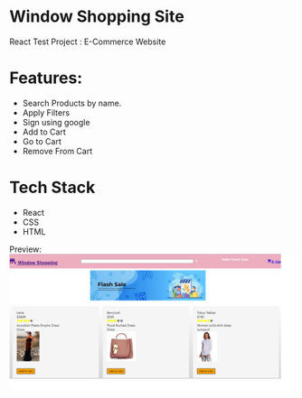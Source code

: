 # Window Shopping Site

React Test Project : E-Commerce Website

# Features:
<ul>
<li>Search Products by name.</li>
<li>Apply Filters</li>
<li>Sign using google</li>
<li>Add to Cart</li>
<li>Go to Cart</li>
<li>Remove From Cart</li>
</ul>

# Tech Stack
<ul>
<li>React</li>
<li>CSS</li>
<li>HTML</li>
</ul>

Preview:
![Site image](/untitled.png "Image Title")
